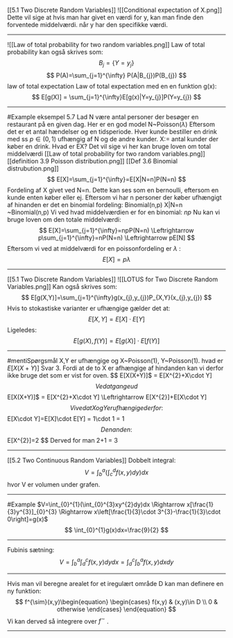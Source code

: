 [[5.1 Two Discrete Random Variables]]
![[Conditional expectation of X.png]]
Dette vil sige at hvis man har givet en værdi for y, kan man finde den forventede middelværdi. når y har den specifikke værdi.
___
![[Law of total probability for two random variables.png]]
Law of total probability kan også skrives som:
$$
B_{j}=\{Y=y_{j}\}
$$
$$
P(A)=\sum_{j=1}^{\infty} P(A|B_{j})P(B_{j})
$$
law of total expectation
Law of total expectation med en en funktion g(x):
$$
E[g(X)] = \sum_{j=1}^{\infty}E[g(x)|Y=y_{j}]P(Y=y_{j})
$$

___
#Example 
eksempel 5.7
Lad N være antal personer der besøger en restaurant på en given dag.
Her er en god model N~Poisson($\lambda$) Eftersom det er et antal hændelser og en tidsperiode.
Hver kunde bestiller en drink med ss $p\in (0,1)$ ufhængig af N og de andre kunder.
X:= antal kunder der køber en drink.
Hvad er EX?
Det vil sige vi her kan bruge loven om total middelværdi 
[[Law of total probability for two random variables.png]]
[[definition 3.9 Poisson distribution.png]]
[[Def 3.6 Binomial distrubution.png]]
$$
E[X]=\sum_{j=1}^{\infty}=E[X|N=n]P(N=n)
$$
Fordeling af X givet ved N=n.
Dette kan ses som en bernoulli, eftersom en kunde enten køber eller ej.
Eftersom vi har n personer der køber ufhængigt af hinanden er det en binomial fordeling:
Binomial(n,p)
X|N=n ~Binomial(n,p)
Vi ved hvad middelværdien er for en binomial: $np$
Nu kan vi bruge loven om den totale middelværdi:
$$
E[X]=\sum_{j=1}^{\infty}=npP(N=n) \Leftrightarrow p\sum_{j=1}^{\infty}=nP(N=n) \Leftrightarrow pE[N]
$$
Eftersom vi ved at middelværdi for en poissonfordeling er $\lambda$ :
$$
E[X]=p\lambda
$$

___
[[5.1 Two Discrete Random Variables]]
![[LOTUS for Two Discrete Random Variables.png]]
Kan også skrives som:
$$
E[g(X,Y)]=\sum_{j=1}^{\infty}g(x_{j},y_{j})P_{X,Y}(x_{j},y_{j})
$$
Hvis to stokastiske varianter er ufhængige gælder det at:
$$
E[X,Y]=E[X]\cdot E[Y]
$$
Ligeledes:
$$
E[g(X),f(Y)]=E[g(X)]\cdot E[f(Y)]
$$
___
#mentiSpørgsmål 
X,Y er ufhængige og X~Poisson(1), Y~Poisson(1).
hvad er $E[X(X+Y)]$
Svar 3.
Fordi at de to X er afhængige af hindanden kan vi derfor ikke bruge det som er vist for oven.
$$
E[X(X+Y)]$ = E[X^{2}+X\cdot Y] 
$$
Ved at gange ud
$$
E[X(X+Y)]$ = E[X^{2}+X\cdot Y] \Leftrightarrow E[X^{2}]+E[X\cdot Y]
$$
Vi ved at X og Y er ufhængige derfor:
$$
E[X\cdot Y]=E[X]\cdot E[Y] = 1\cdot 1 = 1
$$
Den anden:
$$
E[X^{2}]=2
$$
Derved for man 2+1 = 3
___
[[5.2 Two Continuous Random Variables]]
Dobbelt integral:
$$
V = \int_{b}^{a}(\int_{c}^{d}f(x,y)dy)dx
$$
hvor V er volumen under grafen.
___
#Example 
$V=\int_{0}^{1}(\int_{0}^{3}xy^{2}dy)dx \Rightarrow x[\frac{1}{3}y^{3}]_{0}^{3} \Rightarrow x\left[\frac{1}{3}\cdot 3^{3}-\frac{1}{3}\cdot 0\right]=g(x)$
$$
\int_{0}^{1}g(x)dx=\frac{9}{2}
$$
___
Fubinis sætning:
$$
V=\int_{b}^{a}\int_{d}^{c}f(x,y)dydx = \int_{d}^{c}\int_{b}^{a}f(x,y)dxdy
$$
___
Hvis man vil beregne arealet for et iregulært område D kan man definere en ny funktion:
$$
f^{\sim}(x,y)\begin{equation}
\begin{cases}
f(x,y) & (x,y)\in D \\
0 & otherwise
\end{cases}
\end{equation}
$$
Vi kan derved så integrere over $f^\sim$ .
___
